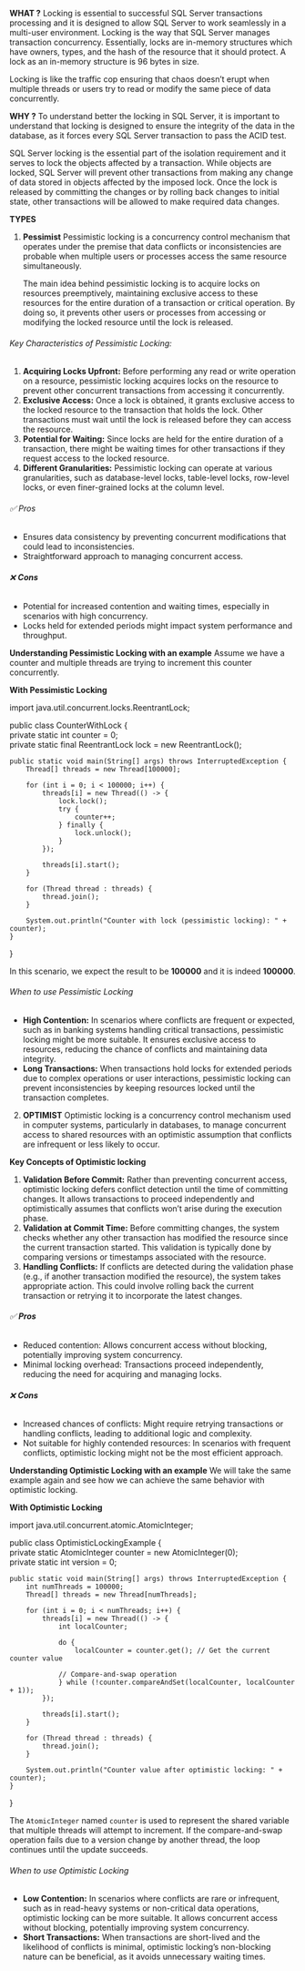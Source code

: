 
**WHAT ?**
Locking is essential to successful SQL Server transactions processing and it is designed to allow SQL Server to work seamlessly in a multi-user environment. Locking is the way that SQL Server manages transaction concurrency. Essentially, locks are in-memory structures which have owners, types, and the hash of the resource that it should protect. A lock as an in-memory structure is 96 bytes in size.

Locking is like the traffic cop ensuring that chaos doesn’t erupt when multiple threads or users try to read or modify the same piece of data concurrently.

**WHY ?**
To understand better the locking in SQL Server, it is important to understand that locking is designed to ensure the integrity of the data in the database, as it forces every SQL Server transaction to pass the ACID test.

SQL Server locking is the essential part of the isolation requirement and it serves to lock the objects affected by a transaction. While objects are locked, SQL Server will prevent other transactions from making any change of data stored in objects affected by the imposed lock. Once the lock is released by committing the changes or by rolling back changes to initial state, other transactions will be allowed to make required data changes.

**TYPES**
1. **Pessimist**
	Pessimistic locking is a concurrency control mechanism that operates under the premise that data conflicts or inconsistencies are probable when multiple users or processes access the same resource simultaneously.
	
	The main idea behind pessimistic locking is to acquire locks on resources preemptively, maintaining exclusive access to these resources for the entire duration of a transaction or critical operation. By doing so, it prevents other users or processes from accessing or modifying the locked resource until the lock is released.
###### Key Characteristics of Pessimistic Locking:
1. **Acquiring Locks Upfront:** Before performing any read or write operation on a resource, pessimistic locking acquires locks on the resource to prevent other concurrent transactions from accessing it concurrently.
2. **Exclusive Access:** Once a lock is obtained, it grants exclusive access to the locked resource to the transaction that holds the lock. Other transactions must wait until the lock is released before they can access the resource.
3. **Potential for Waiting:** Since locks are held for the entire duration of a transaction, there might be waiting times for other transactions if they request access to the locked resource.
4. **Different Granularities:** Pessimistic locking can operate at various granularities, such as database-level locks, table-level locks, row-level locks, or even finer-grained locks at the column level.
###### ✅ Pros
- Ensures data consistency by preventing concurrent modifications that could lead to inconsistencies.
- Straightforward approach to managing concurrent access.

###### ❌ **Cons**
- Potential for increased contention and waiting times, especially in scenarios with high concurrency.
- Locks held for extended periods might impact system performance and throughput.

**Understanding Pessimistic Locking with an example**
Assume we have a counter and multiple threads are trying to increment this counter concurrently.

**With Pessimistic Locking**

import java.util.concurrent.locks.ReentrantLock;  
  
public class CounterWithLock {  
    private static int counter = 0;  
    private static final ReentrantLock lock = new ReentrantLock();  
  
    public static void main(String[] args) throws InterruptedException {  
        Thread[] threads = new Thread[100000];  
  
        for (int i = 0; i < 100000; i++) {  
            threads[i] = new Thread(() -> {  
                lock.lock();  
                try {  
                    counter++;  
                } finally {  
                    lock.unlock();  
                }  
            });  
              
            threads[i].start();  
        }  
  
        for (Thread thread : threads) {  
            thread.join();  
        }  
  
        System.out.println("Counter with lock (pessimistic locking): " + counter);  
    }  
}

In this scenario, we expect the result to be **100000** and it is indeed **100000**.

###### When to use Pessimistic Locking
- **High Contention:** In scenarios where conflicts are frequent or expected, such as in banking systems handling critical transactions, pessimistic locking might be more suitable. It ensures exclusive access to resources, reducing the chance of conflicts and maintaining data integrity.
- **Long Transactions:** When transactions hold locks for extended periods due to complex operations or user interactions, pessimistic locking can prevent inconsistencies by keeping resources locked until the transaction completes.


2. **OPTIMIST**
	Optimistic locking is a concurrency control mechanism used in computer systems, particularly in databases, to manage concurrent access to shared resources with an optimistic assumption that conflicts are infrequent or less likely to occur.

 **Key Concepts of Optimistic locking**
1. **Validation Before Commit:** Rather than preventing concurrent access, optimistic locking defers conflict detection until the time of committing changes. It allows transactions to proceed independently and optimistically assumes that conflicts won’t arise during the execution phase.
2. **Validation at Commit Time:** Before committing changes, the system checks whether any other transaction has modified the resource since the current transaction started. This validation is typically done by comparing versions or timestamps associated with the resource.
3. **Handling Conflicts:** If conflicts are detected during the validation phase (e.g., if another transaction modified the resource), the system takes appropriate action. This could involve rolling back the current transaction or retrying it to incorporate the latest changes.
###### ✅ **Pros**
- Reduced contention: Allows concurrent access without blocking, potentially improving system concurrency.
- Minimal locking overhead: Transactions proceed independently, reducing the need for acquiring and managing locks.

###### ❌ **Cons**
- Increased chances of conflicts: Might require retrying transactions or handling conflicts, leading to additional logic and complexity.
- Not suitable for highly contended resources: In scenarios with frequent conflicts, optimistic locking might not be the most efficient approach.

**Understanding Optimistic Locking with an example**
We will take the same example again and see how we can achieve the same behavior with optimistic locking.

**With Optimistic Locking**

import java.util.concurrent.atomic.AtomicInteger;  
  
public class OptimisticLockingExample {  
    private static AtomicInteger counter = new AtomicInteger(0);  
    private static int version = 0;  
  
    public static void main(String[] args) throws InterruptedException {  
        int numThreads = 100000;  
        Thread[] threads = new Thread[numThreads];  
  
        for (int i = 0; i < numThreads; i++) {  
            threads[i] = new Thread(() -> {  
                int localCounter;  
                  
                do {  
                    localCounter = counter.get(); // Get the current counter value  
  
                // Compare-and-swap operation  
                } while (!counter.compareAndSet(localCounter, localCounter + 1));  
            });  
  
            threads[i].start();  
        }  
  
        for (Thread thread : threads) {  
            thread.join();  
        }  
  
        System.out.println("Counter value after optimistic locking: " + counter);  
    }  
}

The `AtomicInteger` named `counter` is used to represent the shared variable that multiple threads will attempt to increment. If the compare-and-swap operation fails due to a version change by another thread, the loop continues until the update succeeds.

###### When to use Optimistic Locking
- **Low Contention:** In scenarios where conflicts are rare or infrequent, such as in read-heavy systems or non-critical data operations, optimistic locking can be more suitable. It allows concurrent access without blocking, potentially improving system concurrency.
- **Short Transactions:** When transactions are short-lived and the likelihood of conflicts is minimal, optimistic locking’s non-blocking nature can be beneficial, as it avoids unnecessary waiting times.